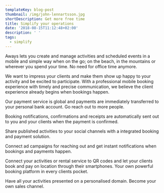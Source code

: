 ```yaml
---
templateKey: blog-post
thumbnail: /img/john-lennartsson.jpg
shortDescription: Get more free time
title: Simplify your operations
date: '2018-08-15T11:12:48+02:00'
description: ' '
tags:
  - simplify
---
```

Aways lets you create and manage activities and scheduled events in a mobile and simple way when on the go; on the beach, in the mountains or wherever you spend your time. No need for office time anymore.

We want to impress your clients and make them show up happy to your activity and be excited to participate. With a professional mobile booking experience with timely and precise communication, we believe the client experience already begins when bookings happen. 

Our payment service is global and payments are immediately transferred to your personal bank account. Go reach out to more people.

Booking notifications, confirmations and receipts are automatically sent out to you and your clients when the payment is confirmed. 

Share published activities to your social channels with a integrated booking and payment solution. 

Connect ad campaigns for reaching out and get instant notifications when bookings and payments happen. 

Connect your activities or rental service to QR codes and let your clients book and pay on location through their smartphones. Your own powerful booking platform in every clients pocket.

Have all your activities presented on a personalised domain. Become your own sales channel.
